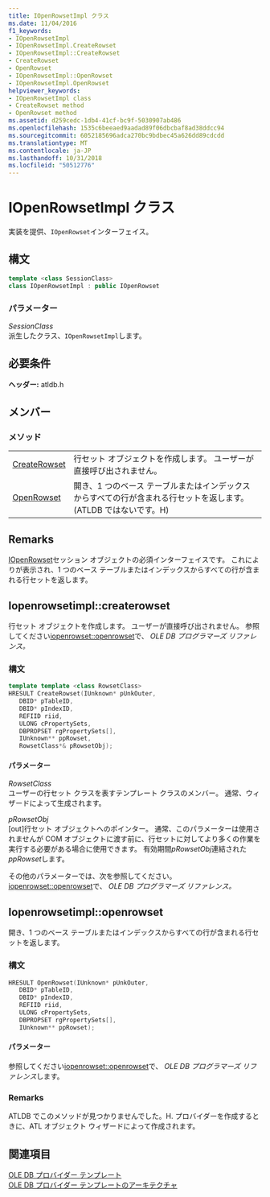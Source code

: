 ```yaml
---
title: IOpenRowsetImpl クラス
ms.date: 11/04/2016
f1_keywords:
- IOpenRowsetImpl
- IOpenRowsetImpl.CreateRowset
- IOpenRowsetImpl::CreateRowset
- CreateRowset
- OpenRowset
- IOpenRowsetImpl::OpenRowset
- IOpenRowsetImpl.OpenRowset
helpviewer_keywords:
- IOpenRowsetImpl class
- CreateRowset method
- OpenRowset method
ms.assetid: d259cedc-1db4-41cf-bc9f-5030907ab486
ms.openlocfilehash: 1535c6beeaed9aadad89f06dbcbaf8ad38ddcc94
ms.sourcegitcommit: 6052185696adca270bc9bdbec45a626dd89cdcdd
ms.translationtype: MT
ms.contentlocale: ja-JP
ms.lasthandoff: 10/31/2018
ms.locfileid: "50512776"
---
```

# <a name="iopenrowsetimpl-class"></a>IOpenRowsetImpl クラス

実装を提供、`IOpenRowset`インターフェイス。

## <a name="syntax"></a>構文

```cpp
template <class SessionClass>
class IOpenRowsetImpl : public IOpenRowset
```

### <a name="parameters"></a>パラメーター

*SessionClass*<br/>
派生したクラス、`IOpenRowsetImpl`します。

## <a name="requirements"></a>必要条件

**ヘッダー:** atldb.h

## <a name="members"></a>メンバー

### <a name="methods"></a>メソッド

|||
|-|-|
|[CreateRowset](#createrowset)|行セット オブジェクトを作成します。 ユーザーが直接呼び出されません。|
|[OpenRowset](#openrowset)|開き、1 つのベース テーブルまたはインデックスからすべての行が含まれる行セットを返します。 (ATLDB ではないです。H)|

## <a name="remarks"></a>Remarks

[IOpenRowset](/previous-versions/windows/desktop/ms716946)セッション オブジェクトの必須インターフェイスです。 これによりが表示され、1 つのベース テーブルまたはインデックスからすべての行が含まれる行セットを返します。

## <a name="createrowset"></a> Iopenrowsetimpl::createrowset

行セット オブジェクトを作成します。 ユーザーが直接呼び出されません。 参照してください[iopenrowset::openrowset](/previous-versions/windows/desktop/ms716724)で、 *OLE DB プログラマーズ リファレンス。*

### <a name="syntax"></a>構文

```cpp
template template <class RowsetClass>
HRESULT CreateRowset(IUnknown* pUnkOuter,
   DBID* pTableID,
   DBID* pIndexID,
   REFIID riid,
   ULONG cPropertySets,
   DBPROPSET rgPropertySets[],
   IUnknown** ppRowset,
   RowsetClass*& pRowsetObj);
```

#### <a name="parameters"></a>パラメーター

*RowsetClass*<br/>
ユーザーの行セット クラスを表すテンプレート クラスのメンバー。 通常、ウィザードによって生成されます。

*pRowsetObj*<br/>
[out]行セット オブジェクトへのポインター。 通常、このパラメーターは使用されませんが COM オブジェクトに渡す前に、行セットに対してより多くの作業を実行する必要がある場合に使用できます。 有効期間*pRowsetObj*連結された*ppRowset*します。

その他のパラメーターでは、次を参照してください。 [iopenrowset::openrowset](/previous-versions/windows/desktop/ms716724)で、 *OLE DB プログラマーズ リファレンス。*

## <a name="openrowset"></a> Iopenrowsetimpl::openrowset

開き、1 つのベース テーブルまたはインデックスからすべての行が含まれる行セットを返します。

### <a name="syntax"></a>構文

```cpp
HRESULT OpenRowset(IUnknown* pUnkOuter,
   DBID* pTableID,
   DBID* pIndexID,
   REFIID riid,
   ULONG cPropertySets,
   DBPROPSET rgPropertySets[],
   IUnknown** ppRowset);
```

#### <a name="parameters"></a>パラメーター

参照してください[iopenrowset::openrowset](/previous-versions/windows/desktop/ms716724)で、 *OLE DB プログラマーズ リファレンス*します。

### <a name="remarks"></a>Remarks

ATLDB でこのメソッドが見つかりませんでした。H. プロバイダーを作成するときに、ATL オブジェクト ウィザードによって作成されます。

## <a name="see-also"></a>関連項目

[OLE DB プロバイダー テンプレート](../../data/oledb/ole-db-provider-templates-cpp.md)<br/>
[OLE DB プロバイダー テンプレートのアーキテクチャ](../../data/oledb/ole-db-provider-template-architecture.md)